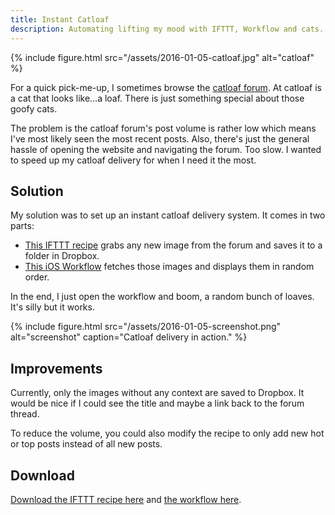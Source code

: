 ```yaml
---
title: Instant Catloaf
description: Automating lifting my mood with IFTTT, Workflow and cats.
---
```


{% include figure.html src="/assets/2016-01-05-catloaf.jpg" alt="catloaf" %}

For a quick pick-me-up, I sometimes browse the [catloaf forum](https://www.reddit.com/r/Catloaf/). At catloaf is a cat that looks like...a loaf. There is just something special about those goofy cats.

<!--more-->

The problem is the catloaf forum's post volume is rather low which means I've most likely seen the most recent posts. Also, there's just the general hassle of opening the website and navigating the forum. Too slow. I wanted to speed up my catloaf delivery for when I need it the most.

## Solution

My solution was to set up an instant catloaf delivery system. It comes in two parts:

- [This IFTTT recipe][ifttt] grabs any new image from the forum and saves it to a folder in Dropbox.
- [This iOS Workflow][workflow] fetches those images and displays them in random order.

In the end, I just open the workflow and boom, a random bunch of loaves. It's silly but it works.

{% include figure.html src="/assets/2016-01-05-screenshot.png" alt="screenshot" caption="Catloaf delivery in action." %}

## Improvements

Currently, only the images without any context are saved to Dropbox. It would be nice if I could see the title and maybe a link back to the forum thread.

To reduce the volume, you could also modify the recipe to only add new hot or top posts instead of all new posts.

## Download

[Download the IFTTT recipe here][ifttt] and [the workflow here][workflow].

[ifttt]: https://ifttt.com/recipes/405972-instant-catloaf-delivery
[workflow]: https://workflow.is/workflows/bfd6dbf05607407091d9c4f6e3fd754e
